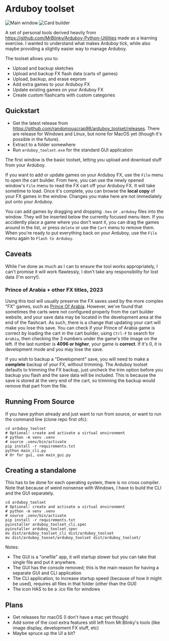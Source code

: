 # Arduboy toolset

![Main window](https://github.com/randomouscrap98/arduboy_toolset/blob/main/screenshot_tools_main.png?raw=true)
![Card builder](https://github.com/randomouscrap98/arduboy_toolset/blob/main/screenshot_cartbuilder_main.png?raw=true)

A set of personal tools derived heavily from https://github.com/MrBlinky/Arduboy-Python-Utilities
made as a learning exercise. I wanted to understand what makes Arduboy tick, while also maybe
providing a slightly easier way to manage Arduboy. 

The toolset allows you to:
* Upload and backup sketches
* Upload and backup FX flash data (carts of games)
* Upload, backup, and erase eeprom
* Add extra games to your Arduboy FX
* Update existing games on your Arduboy FX
* Create custom flashcarts with custom categories

## Quickstart

* Get the latest release from https://github.com/randomouscrap98/arduboy_toolset/releases. There are release for 
Windows and Linux, but none for MacOS yet (though it's possible in the future).
* Extract to a folder somewhere
* Run `arduboy_toolset.exe` for the standard GUI application

The first window is the basic toolset, letting you upload and download stuff from your Arduboy. 

If you want to add or update games on your Arduboy FX, use the `File` menu to open the cart builder. From here, you 
can use the newly opened window's `File` menu to read the FX cart off your Arduboy FX. It will take sometime to load.
Once it's complete, you can browse the **local copy** of your FX games in the window. Changes you make here are not 
immediately put onto your Arduboy. 

You can add games by dragging and dropping `.hex` or `.arduboy` files into the window. They will be inserted below
the currently focused menu item. If you accidently place a game where you don't want it, you can drag the games around
in the list, or press `delete` or use the `Cart` menu to remove them. When you're ready to put everything back on 
your Arduboy, use the `File` menu again to `Flash to Arduboy`. 

## Caveats

While I've done as much as I can to ensure the tool works appropriately, I can't promise it will work flawlessly,
I don't take any responsibility for lost data (I'm sorry!). 

### Prince of Arabia + other FX titles, 2023

Using this tool will usually preserve the FX saves used by the more complex "FX" games, such as 
[Prince Of Arabia](https://github.com/Press-Play-On-Tape/PrinceOfArabia). However, we've found that sometimes
the carts were not configured properly from the cart builder website, and your save data may be located in the
development area at the end of the flashcart. As such, there is a change that updating your cart will
make you lose this save. You can check if your Prince of Arabia game is correct by loading the cart in
the cart builder, using `Ctrl-F` to search for `Arabia`, then checking the 3 numbers under the game's 
title image on the left. If the last number is **4096 or higher**, your game is **correct**. If it's 0, it is
development mode and you may lose the save.

If you wish to backup a "Development" save, you will need to make a **complete** backup of your FX, without trimming.
The Arduboy toolset defaults to trimming the FX backup, just uncheck the trim option before you backup you flash and
the save data will be included. This is because the save is stored at the very end of the cart, so trimming the backup
would remove that part from the file.


## Running From Source

If you have python already and just want to run from source, or want to run the command line 
(clone repo first ofc):

```shell
cd arduboy_toolset
# Optional: create and activate a virtual environment
# python -m venv .venv
# source .venv/bin/activate
pip install -r requirements.txt
python main_cli.py
# Or for gui, use main_gui.py
```

## Creating a standalone

This has to be done for each operating system, there is no cross compiler. Note that because of weird 
nonsense with Windows, I have to build the CLI and the GUI separately.

```shell
cd arduboy_toolset
# Optional: create and activate a virtual environment
# python -m venv .venv
# source .venv/bin/activate
pip install -r requirements.txt
pyinstaller arduboy_toolset_cli.spec
pyinstaller arduboy_toolset.spec
mv dist/arduboy_toolset_cli dist/arduboy_toolset
mv dist/arduboy_tooset/arduboy_toolset dist/arduboy_toolset/
```

Notes: 
- The GUI is a "onefile" app, it will startup slower but you can take that single file
  and put it anywhere.
- The GUI has the console removed; this is the main reason for having a separate GUI
  and CLI application
- The CLI application, to increase startup speed (because of how it might be used),
  requires all files in that folder (other than the GUI)
- The icon HAS to be a .ico file for windows

## Plans
- Get releases for macOS (I don't have a mac yet though)
- Add some of the cool extra features still left from Mr.Blinky's tools (like image display, development FX stuff, etc)
- Maybe spruce up the UI a bit?
